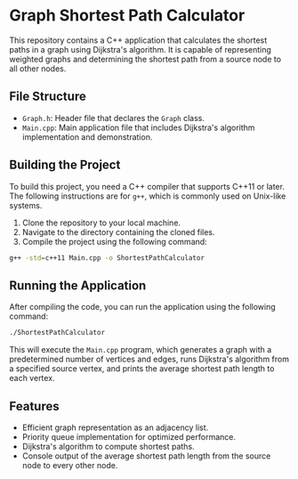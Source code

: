 # Graph Shortest Path Calculator

This repository contains a C++ application that calculates the shortest paths in a graph using Dijkstra's algorithm. It is capable of representing weighted graphs and determining the shortest path from a source node to all other nodes.

## File Structure

- `Graph.h`: Header file that declares the `Graph` class.
- `Main.cpp`: Main application file that includes Dijkstra's algorithm implementation and demonstration.

## Building the Project

To build this project, you need a C++ compiler that supports C++11 or later. The following instructions are for `g++`, which is commonly used on Unix-like systems.

1. Clone the repository to your local machine.
2. Navigate to the directory containing the cloned files.
3. Compile the project using the following command:

```bash
g++ -std=c++11 Main.cpp -o ShortestPathCalculator
```

## Running the Application

After compiling the code, you can run the application using the following command:

```bash
./ShortestPathCalculator
```

This will execute the `Main.cpp` program, which generates a graph with a predetermined number of vertices and edges, runs Dijkstra's algorithm from a specified source vertex, and prints the average shortest path length to each vertex.

## Features

- Efficient graph representation as an adjacency list.
- Priority queue implementation for optimized performance.
- Dijkstra's algorithm to compute shortest paths.
- Console output of the average shortest path length from the source node to every other node.
